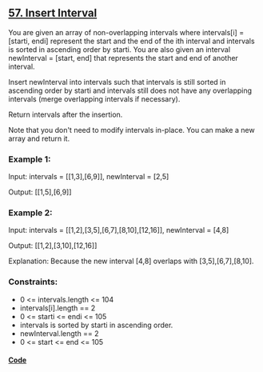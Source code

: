 ## [57. Insert Interval ](https://leetcode.com/problems/insert-interval/description/)

You are given an array of non-overlapping intervals where intervals[i] = [starti, endi] represent the start and the end of the ith interval and intervals is sorted in ascending order by starti. You are also given an interval newInterval = [start, end] that represents the start and end of another interval.

Insert newInterval into intervals such that intervals is still sorted in ascending order by starti and intervals still does not have any overlapping intervals (merge overlapping intervals if necessary).

Return intervals after the insertion.

Note that you don't need to modify intervals in-place. You can make a new array and return it.

### Example 1:

Input: intervals = [[1,3],[6,9]], newInterval = [2,5]

Output: [[1,5],[6,9]]
### Example 2:

Input: intervals = [[1,2],[3,5],[6,7],[8,10],[12,16]], newInterval = [4,8]

Output: [[1,2],[3,10],[12,16]]

Explanation: Because the new interval [4,8] overlaps with [3,5],[6,7],[8,10].

### Constraints:

- 0 <= intervals.length <= 104
- intervals[i].length == 2
- 0 <= starti <= endi <= 105
- intervals is sorted by starti in ascending order.
- newInterval.length == 2
- 0 <= start <= end <= 105

#### [Code](../solution/P1.java)